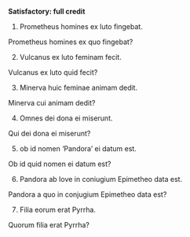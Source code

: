 **Satisfactory:  full credit**

1. Prometheus homines ex luto fingebat.

Prometheus homines ex quo fingebat?

2. Vulcanus ex luto feminam fecit.

Vulcanus ex luto quid fecit?

3. Minerva huic feminae animam dedit.

Minerva cui animam dedit?

4. Omnes dei dona ei miserunt.

Qui dei dona ei miserunt?

5. ob id nomen ‘Pandora’ ei datum est.

Ob id quid nomen ei datum est?

6. Pandora ab Iove in coniugium Epimetheo data est.

Pandora a quo in conjugium Epimetheo data est?

7. Filia eorum erat Pyrrha.

Quorum filia erat Pyrrha?
